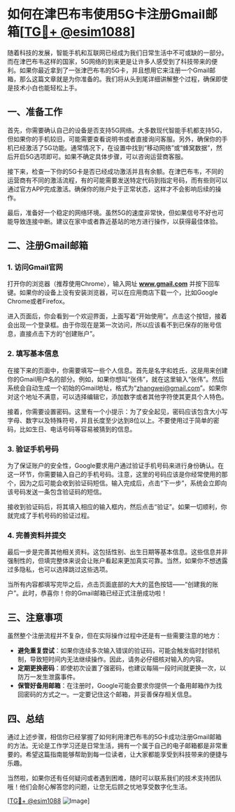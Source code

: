 # 如何在津巴布韦使用5G卡注册Gmail邮箱[[TG💪+ @esim1088](https://t.me/s/esim1088)]

随着科技的发展，智能手机和互联网已经成为我们日常生活中不可或缺的一部分。而在津巴布韦这样的国家，5G网络的到来更是让许多人感受到了科技带来的便利。如果你最近拿到了一张津巴布韦的5G卡，并且想用它来注册一个Gmail邮箱，那么这篇文章就是为你准备的。我们将从头到尾详细讲解整个过程，确保即使是技术小白也能轻松上手。

## 一、准备工作

首先，你需要确认自己的设备是否支持5G网络。大多数现代智能手机都支持5G，但如果你的手机较旧，可能需要查看说明书或者直接询问客服。另外，确保你的手机已经激活了5G功能。通常情况下，在设置中找到“移动网络”或“蜂窝数据”，然后开启5G选项即可。如果不确定具体步骤，可以咨询运营商客服。

接下来，检查一下你的5G卡是否已经成功激活并且有余额。在津巴布韦，不同的运营商有不同的激活流程，有的可能需要发送特定代码到指定号码，而有些则可以通过官方APP完成激活。确保你的账户处于正常状态，这样才不会影响后续的操作。

最后，准备好一个稳定的网络环境。虽然5G的速度非常快，但如果信号不好也可能导致连接中断。建议在家中或者靠近基站的地方进行操作，以获得最佳体验。

## 二、注册Gmail邮箱

### 1. 访问Gmail官网

打开你的浏览器（推荐使用Chrome），输入网址 **www.gmail.com** 并按下回车键。如果你的设备上没有安装浏览器，可以在应用商店下载一个，比如Google Chrome或者Firefox。

进入页面后，你会看到一个欢迎界面，上面写着“开始使用”。点击这个按钮，接着会出现一个登录框。由于你现在是第一次访问，所以应该看不到已保存的账号信息，直接点击下方的“创建账户”。

### 2. 填写基本信息

在接下来的页面中，你需要填写一些个人信息。首先是名字和姓氏，这是用来创建你的Gmail用户名的部分。例如，如果你想叫“张伟”，就在这里输入“张伟”。然后系统会自动生成一个初始的Gmail地址，格式为“zhangwei@gmail.com”。如果你对这个地址不满意，可以选择编辑它，添加数字或者其他字符使其更具个人特色。

接着，你需要设置密码。这里有一个小提示：为了安全起见，密码应该包含大小写字母、数字以及特殊符号，并且长度至少达到8位以上。不要使用过于简单的密码，比如生日、电话号码等容易被猜到的信息。

### 3. 验证手机号码

为了保证账户的安全性，Google要求用户通过验证手机号码来进行身份确认。在这一环节，你需要输入自己的手机号码。注意，这里的号码应该是你经常使用的那个，因为之后可能会收到验证码短信。输入完成后，点击“下一步”，系统会立即向该号码发送一条包含验证码的短信。

接收到验证码后，将其填入相应的输入框内，然后点击“验证”。如果一切顺利，你就完成了手机号码的验证过程。

### 4. 完善资料并提交

最后一步是完善其他相关资料。这包括性别、出生日期等基本信息。这些信息并非强制性的，但填完整体来说会让账户看起来更加真实可靠。当然，如果你不想透露过多隐私，也可以选择跳过这些选项。

当所有内容都填写完毕之后，点击页面底部的大大的蓝色按钮——“创建我的账户”。此时，恭喜你！你的Gmail邮箱已经正式注册成功啦！

## 三、注意事项

虽然整个注册流程并不复杂，但在实际操作过程中还是有一些需要注意的地方：

- **避免重复尝试**：如果你连续多次输入错误的验证码，可能会触发临时封锁机制，导致短时间内无法继续操作。因此，请务必仔细核对输入的内容。
- **定期更换密码**：即使初次设置了强密码，也建议每隔一段时间就更换一次，以防万一发生泄露事件。
- **保管好备用邮箱**：在注册时，Google可能会要求你提供一个备用邮箱作为找回密码的方式之一。一定要记住这个邮箱，并妥善保存相关信息。

## 四、总结

通过上述步骤，相信你已经掌握了如何利用津巴布韦的5G卡成功注册Gmail邮箱的方法。无论是工作学习还是日常生活，拥有一个属于自己的电子邮箱都是非常重要的。希望这篇指南能够帮助到每一位读者，让大家都能享受到科技带来的便捷与乐趣。

当然啦，如果你还有任何疑问或者遇到困难，随时可以联系我们的技术支持团队哦！他们会耐心解答您的问题，让您无后顾之忧地享受数字化生活。

[[TG💪+ @esim1088](https://t.me/s/esim1088) ![Image](https://i.postimg.cc/4NQfJmqS/Snipaste-2025-05-13-00-14-12.png)]
